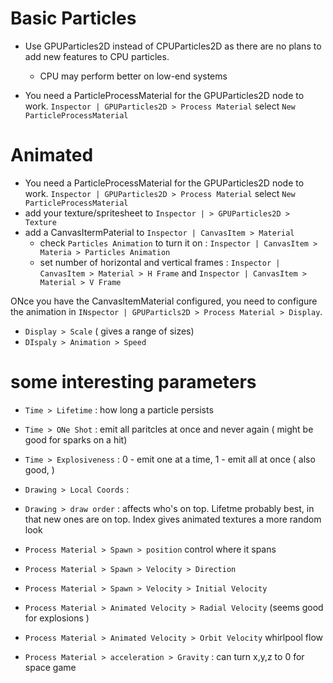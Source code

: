 # Basic Particles
* Use GPUParticles2D instead of CPUParticles2D as there are no plans to add new features to CPU particles.
  * CPU may perform better on low-end systems 

* You need a ParticleProcessMaterial for the GPUParticles2D node to work.
  `Inspector | GPUParticles2D > Process Material` select `New ParticleProcessMaterial`


# Animated


* You need a ParticleProcessMaterial for the GPUParticles2D node to work.
  `Inspector | GPUParticles2D > Process Material` select `New ParticleProcessMaterial`
* add your texture/spritesheet to `Inspector | > GPUParticles2D > Texture`
* add a CanvasItermPaterial to `Inspector | CanvasItem > Material`
  * check `Particles Animation` to turn it on : `Inspector | CanvasItem > Materia > Particles Animation`
  * set number of horizontal and vertical frames : `Inspector | CanvasItem > Material > H Frame` and
    `Inspector | CanvasItem > Material > V Frame`

ONce you have the CanvasItemMaterial configured, you need to configure the animation in
`INspector | GPUParticls2D > Process Material > Display`.
  * `Display > Scale` ( gives a range of sizes)
  * `DIspaly > Animation > Speed`



# some interesting parameters
* `Time > Lifetime` : how long a particle persists
* `Time > ONe Shot` : emit all paritcles at once and never again ( might be good for sparks on a hit)

* `Time > Explosiveness` : 0 - emit one at a time, 1 - emit all at once ( also good,  )


* `Drawing > Local Coords` : 
* `Drawing > draw order`  : affects who's on top. Lifetme probably best, in that new ones
     are on top. Index gives animated textures a more random look

* `Process Material > Spawn > position` control where it spans
* `Process Material > Spawn > Velocity > Direction` 
* `Process Material > Spawn > Velocity > Initial Velocity`


* `Process Material > Animated Velocity > Radial Velocity` (seems good for explosions )
* `Process Material > Animated Velocity > Orbit Velocity` whirlpool flow

* `Process Material > acceleration > Gravity` : can turn x,y,z to 0 for space game



